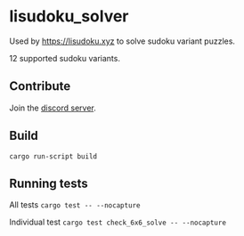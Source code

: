 # lisudoku_solver

Used by https://lisudoku.xyz to solve sudoku variant puzzles.

12 supported sudoku variants.

## Contribute

Join the [discord server](https://discord.gg/SGV8TQVSeT).

## Build

`cargo run-script build`

## Running tests

All tests `cargo test -- --nocapture`

Individual test `cargo test check_6x6_solve -- --nocapture`
